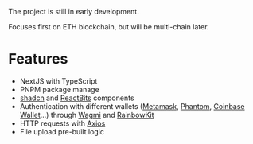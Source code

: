 The project is still in early development.

Focuses first on ETH blockchain, but will be multi-chain later.

# Features
- NextJS with TypeScript
- PNPM package manage
- [shadcn](https://ui.shadcn.com/) and [ReactBits](https://www.reactbits.dev/) components
- Authentication with different wallets ([Metamask](https://metamask.io/), [Phantom](https://www.phantom.com/), [Coinbase Wallet](https://www.coinbase.com/fr/wallet)...) through [Wagmi](https://wagmi.sh/) and [RainbowKit](https://www.rainbowkit.com/)
- HTTP requests with [Axios](https://axios-http.com/)
- File upload pre-built logic

